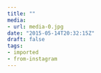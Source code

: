 ```yaml
---
title: ""
media:
- url: media-0.jpg
date: "2015-05-14T20:32:15Z"
draft: false
tags:
- imported
- from-instagram
---
```

